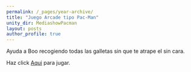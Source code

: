 ```yaml
---
permalink: /_pages/year-archive/
title: "Juego Arcade tipo Pac-Man"
unity_dir: MediashowPacman
layout: posts
author_profile: true
---
```


Ayuda a Boo recogiendo todas las galletas sin que te atrape el sin cara. 

Haz click [Aqui][jekyll-docs] para jugar.

[jekyll-docs]: https://zhix115.github.io/assets/unity/MediashowPacman/index.html